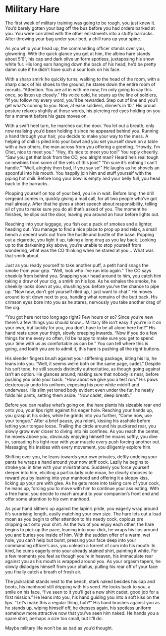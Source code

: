 # Military Hare
The first week of military training was going to be rough, you just knew it. You’d barely gotten your bag off the bus before you had orders barked at you. You were corralled with the other enlistments into a stuffy barracks. After throwing your bag under your bed, a chill runs up your spine.

As you whip your head up, the commanding officer stands over you, glowering. With the quick glance you get at him, the albino hare stands about 5’9”, his cap and dark olive uniform spotless, juxtaposing his snow white fur. His long ears hanging down the back of his head, he’d be pretty damn cute if he didn’t have such a sour look on his face.

With a sharp smirk he quickly turns, walking to the head of the room, with a sharp clack of his shoes to the ground, he stares down the entire room of recruits. “Attention. You are all in with me now, I’m only going to say this once, so listen up closely.” His voice cold, he scans up the line of soldiers, “If you follow my every word, you’ll be rewarded. Step out of line and you’ll get what’s coming to you. Now, at ease soldiers, dinner’s in 10.” His proud posture relaxes slightly at those words, his piercing red eyes holding on you for a moment before his gaze moves on. 

With a swift heel turn, he marches out the door. You let out a breath, only now realising you’d been holding it since he appeared behind you. Running a hand through your hair, you decide to make your way to the mess. A helping of chili is piled into your bowl and you set yourself down on a table with a two others, the man across from you offering a greeting. 
“Howdy, I’m Chet, nice to meet you.”
“Hey, it’s nice to meet you too!” You reply cheerily.
“Saw you get that look from the CO, you alright man? Heard he’s real tough on newbies from some of the vets of this joint”
“I’m sure it’s nothing I can’t handle.”
“Well, alrighty then bud, if you say so!” He laughs as he shovels an spoonful into his mouth. You happily join him and stuff yourself with the piping hot chili. Before long your bowl is empty and your belly full, you head back to the barracks.

Plopping yourself on top of your bed, you lie in wait. Before long, the drill sergeant comes in, quickly giving a mail call, for all two people who’ve got mail already. After that he gives a short speech about responsibility, telling all of you to make sure you do all that’s asked of you. The moment he finishes, he slips out the door, leaving you around an hour before lights out.

Reaching into your luggage, you fish out a pack of smokes and a lighter, heading out. You manage to find a nice place to prop up and relax, a small bench a decent walk out from the hustle and bustle of the base. Popping out a cigarette, you light it up, taking a long drag as you lay back. Looking up to the darkening sky above, you’re unable to stop yourself from wondering, what was the CO thinking when he stared at you… What was that smirk about.

Just as you ready yourself to take another puff, a petit hand snags the smoke from your grip. “Well, look who I’ve run into again.” The CO says cheekily from behind you. Snapping your head around to him, you catch him taking a draw of your cig, a smirk on his lips. As he exhales the smoke, he cheekily looks down at you, shushing you before you’ve the chance to pipe up. “Now now, don’t get yourself riled up, I just want to chat.” He moves around to sit down next to you, handing what remains of the butt back. His crimson eyes bore into you as he stares, nervously you take another drag of the cig. 

“You got here not too long ago right? Few hours or so? Since you’re new there’s a few things you should know… Military life isn’t easy if you’re in it on your own, but luckily for you, you don’t have to be all alone here hm?” His hand rests upon your thigh, slowly creeping inwards. “Now if you do a few things for me every so often, I’d be happy to make sure you get to spend your time with us as comfortable as can be.” You can tell where this is going, and loath you are to admit it, this hare is pushing all the right buttons.

His slender fingers brush against your stiffening package, biting his lip, he leans into you. “Well, it seems we’re both on the same page, cadet.” Despite his soft tone, he still sounds distinctly authoritative, as though going against isn’t an option. He glances around, making sure that nobody is near, before pushing you onto your back. “How about we give you a test run.” His paws dexterously undo his uniform, exposing his pure white midriff and underwear. His slim yet toned body evident even under the fur, he neatly folds his pants, setting them aside. “Now cadet, deep breath.”

Before you can realise what’s going on, the hare plants his sizeable rear end onto you, your lips right against his eager hole. Reaching your hands up, you grasp at his sides, while he grinds into you further, “Come now, use your tongue.” After a brief pause, you relent, kissing his asshole before letting your tongue loose. Trailing the circle around his puckered rear, you slowly grow ever closer to diving into his confines. As you reach the center, he moves above you, obviously enjoying himself he moans softly, you dive in, spreading his tight rear with your muscle every push forcing another out. Massaging his insides with every movement, you diligently explore him. 

Shifting over you, he leans towards your own privates, deftly undoing your pants he wraps a hand around your now stiff cock. Lazily he begins to stroke you in time with your ministrations. Suddenly you force yourself deeper into him, eliciting a particularly cute moan, he clearly chooses to reward you by leaning into your manhood and offering it a sloppy kiss, licking up your pre with glee. As he gets more into taking care of your cock, he leans up, forcing you to move with him to continue your ass eating. With a free hand, you decide to reach around to your companion’s front end and offer some attention to his own manhood.

As your hand slithers up against the lapin’s pride, you eagerly wrap around it’s surprising length, easily matching your own size. The hare lets out a load moan as you begin to offer attention to his needy cock, copious pre dripping out onto your shirt. As the two of you enjoy each other, the hare begins to pick up the pace, leaning into your dick, he wraps his lips around you and buries you inside of him. With the sudden offer of a warm, wet hole, you can’t help but burst, pressing your face deep into your commanding officer’s ass, you unleash a torrent of cum into his mouth. In kind, he cums eagerly onto your already stained shirt, painting it white. For a few moments you feel as though you’re in heaven, his immaculate rear against you as his mouth is wrapped around you. As your orgasm tapers, he slowly dislodges himself from your phallus, pulling his rear off of your face you finally catch a breath of fresh air.

The jackrabbit stands next to the bench, stark naked besides his cap and boots, his manhood still dripping with his seed. He looks back to you, a smile on his face, “I’ve seen to it you’ll get a new shirt cadet, good job for a first mission.” He leans into you, his hand guiding you into a soft kiss on the lips. “Let’s make this a regular thing, huh?” His hand brushes against you as he stands up, wiping himself off, he dresses again, his spotless uniform somehow more attractive now that you’ve seen him naked. He hands you a spare shirt, perhaps a size too small, but it’ll do.

Maybe military life won’t be as bad as you’d thought.
